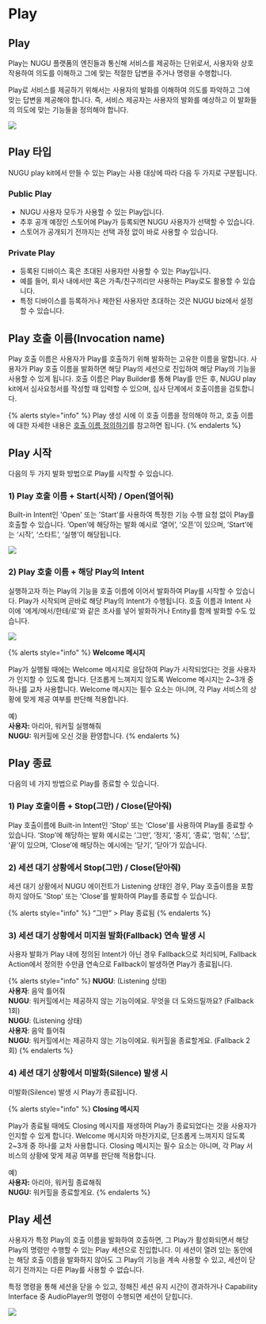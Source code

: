 # Play

## Play

Play는 NUGU 플랫폼의 엔진들과 통신해 서비스를 제공하는 단위로서, 사용자와 상호 작용하여 의도를 이해하고 그에 맞는 적절한 답변을 주거나 명령을 수행합니다.

Play로 서비스를 제공하기 위해서는 사용자의 발화를 이해하여 의도를 파악하고 그에 맞는 답변을 제공해야 합니다. 즉, 서비스 제공자는 사용자의 발화를 예상하고 이 발화들의 의도에 맞는 기능들을 정의해야 합니다.

![](../../../.gitbook/assets/nugu-play-01.png)

## Play 타입

NUGU play kit에서 만들 수 있는 Play는 사용 대상에 따라 다음 두 가지로 구분됩니다.

### Public Play

* NUGU 사용자 모두가 사용할 수 있는 Play입니다.
* 추후 공개 예정인 스토어에 Play가 등록되면 NUGU 사용자가 선택할 수 있습니다.
* 스토어가 공개되기 전까지는 선택 과정 없이 바로 사용할 수 있습니다.

### Private Play

* 등록된 디바이스 혹은 초대된 사용자만 사용할 수 있는 Play입니다.
* 예를 들어, 회사 내에서만 혹은 가족/친구끼리만 사용하는 Play로도 활용할 수 있습니다.
* 특정 디바이스를 등록하거나 제한된 사용자만 초대하는 것은 NUGU biz에서 설정할 수 있습니다.

## Play 호출 이름(Invocation name)

Play 호출 이름은 사용자가 Play를 호출하기 위해 발화하는 고유한 이름을 말합니다. 사용자가 Play 호출 이름을 발화하면 해당 Play의 세션으로 진입하여 해당 Play의 기능을 사용할 수 있게 됩니다. 호출 이름은 Play Builder를 통해 Play를 만든 후, NUGU play kit에서 심사요청서를 작성할 때 입력할 수 있으며, 심사 단계에서 호출이름을 검토합니다.

{% alerts style="info" %}
Play 생성 시에 이 호출 이름을 정의해야 하고, 호출 이름에 대한 자세한 내용은 [호출 이름 정의하기](../../play-registration-and-review/register-a-play.md#define-an-invocation-name)를 참고하면 됩니다.
{% endalerts %}

## Play 시작

다음의 두 가지 발화 방법으로 Play를 시작할 수 있습니다.

### 1) Play 호출 이름 + Start(시작) / Open(열어줘)

Built-in Intent인 'Open' 또는 'Start'를 사용하여 특정한 기능 수행 요청 없이 Play를 호출할 수 있습니다. ‘Open’에 해당하는 발화 예시로 ‘열어’, ‘오픈’이 있으며, ‘Start’에는 ‘시작’, ‘스타트’, ‘실행’이 해당됩니다.

![](../../../.gitbook/assets/play-01.png)

### 2) Play 호출 이름 + 해당 Play의 Intent

실행하고자 하는 Play의 기능을 호출 이름에 이어서 발화하여 Play를 시작할 수 있습니다. Play가 시작되며 곧바로 해당 Play의 Intent가 수행됩니다. 호출 이름과 Intent 사이에 '에게/에서/한테/로'와 같은 조사를 넣어 발화하거나 Entity를 함께 발화할 수도 있습니다.

![](../../../.gitbook/assets/play-02.png)

{% alerts style="info" %}
**Welcome 메시지**

Play가 실행될 때에는 Welcome 메시지로 응답하여 Play가 시작되었다는 것을 사용자가 인지할 수 있도록 합니다. 단조롭게 느껴지지 않도록 Welcome 메시지는 2\~3개 중 하나를 교차 사용합니다. Welcome 메시지는 필수 요소는 아니며, 각 Play 서비스의 상황에 맞게 제공 여부를 판단해 적용합니다.

예)\
**사용자:** 아리아, 워커힐 실행해줘\
**NUGU:** 워커힐에 오신 것을 환영합니다.
{% endalerts %}

## Play 종료

다음의 네 가지 방법으로 Play를 종료할 수 있습니다.

### 1) Play 호출이름 + Stop(그만) / Close(닫아줘)

Play 호출이름에 Built-in Intent인 'Stop' 또는 'Close'를 사용하여 Play를 종료할 수 있습니다. ‘Stop’에 해당하는 발화 예시로는 ‘그만’, ‘정지’, ‘중지’, ‘종료’, ‘멈춰’, ‘스탑’, ‘끝’이 있으며, ‘Close’에 해당하는 예시에는 ‘닫기’, ‘닫아’가 있습니다.

### 2) 세션 대기 상황에서 Stop(그만) / Close(닫아줘)

세션 대기 상황에서 NUGU 에이전트가 Listening 상태인 경우, Play 호출이름을 포함하지 않아도 'Stop' 또는 'Close'를 발화하여 Play를 종료할 수 있습니다.

{% alerts style="info" %}
“그만” > Play 종료됨
{% endalerts %}

### 3) 세션 대기 상황에서 미지원 발화(Fallback) 연속 발생 시

사용자 발화가 Play 내에 정의된 Intent가 아닌 경우 Fallback으로 처리되며, Fallback Action에서 정의한 수만큼 연속으로 Fallback이 발생하면 Play가 종료됩니다.

{% alerts style="info" %}
**NUGU**: (Listening 상태)\
**사용자**: 음악 틀어줘\
**NUGU**: 워커힐에서는 제공하지 않는 기능이에요. 무엇을 더 도와드릴까요? (Fallback 1회)\
**NUGU**: (Listening 상태)\
**사용자**: 음악 틀어줘\
**NUGU**: 워커힐에서는 제공하지 않는 기능이에요. 워커힐을 종료할게요. (Fallback 2회)
{% endalerts %}

### 4) 세션 대기 상황에서 미발화(Silence) 발생 시

미발화(Silence) 발생 시 Play가 종료됩니다.

{% alerts style="info" %}
**Closing 메시지**

Play가 종료될 때에도 Closing 메시지를 재생하여 Play가 종료되었다는 것을 사용자가 인지할 수 있게 합니다. Welcome 메시지와 마찬가지로, 단조롭게 느껴지지 않도록 2\~3개 중 하나를 교차 사용합니다. Closing 메시지는 필수 요소는 아니며, 각 Play 서비스의 상황에 맞게 제공 여부를 판단해 적용합니다.

예)\
**사용자:** 아리아, 워커힐 종료해줘\
**NUGU:** 워커힐을 종료할게요.
{% endalerts %}

## Play 세션

사용자가 특정 Play의 호출 이름을 발화하여 호출하면, 그 Play가 활성화되면서 해당 Play의 명령만 수행할 수 있는 Play 세션으로 진입합니다. 이 세션이 열려 있는 동안에는 해당 호출 이름을 발화하지 않아도 그 Play의 기능을 계속 사용할 수 있고, 세션이 닫히기 전까지는 다른 Play를 사용할 수 없습니다.

특정 명령을 통해 세션을 닫을 수 있고, 정해진 세션 유지 시간이 경과하거나 Capability Interface 중 AudioPlayer의 명령이 수행되면 세션이 닫힙니다.

![](../../../.gitbook/assets/play-03.png)
